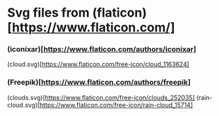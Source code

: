 # Svg files from (flaticon)[https://www.flaticon.com/]

### (iconixar)[https://www.flaticon.com/authors/iconixar]
(cloud.svg)[https://www.flaticon.com/free-icon/cloud_1163624]

### (Freepik)[https://www.flaticon.com/authors/freepik]
(clouds.svg)[https://www.flaticon.com/free-icon/clouds_252035]
(rain-cloud.svg)[https://www.flaticon.com/free-icon/rain-cloud_15714]
